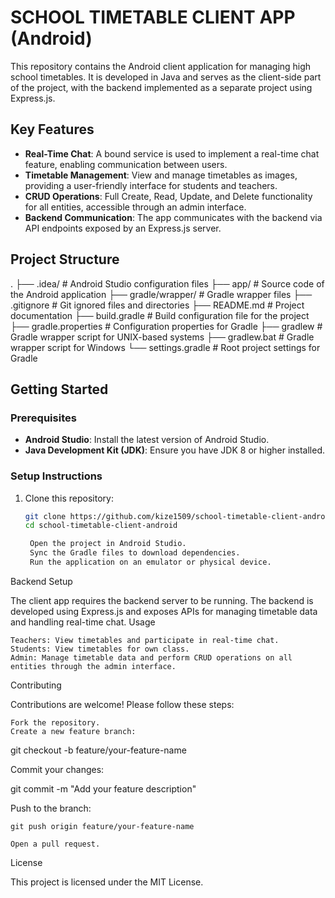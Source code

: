 # SCHOOL TIMETABLE CLIENT APP (Android)

This repository contains the Android client application for managing high school timetables. It is developed in Java and serves as the client-side part of the project, with the backend implemented as a separate project using Express.js.

## Key Features
- **Real-Time Chat**: A bound service is used to implement a real-time chat feature, enabling communication between users.
- **Timetable Management**: View and manage timetables as images, providing a user-friendly interface for students and teachers.
- **CRUD Operations**: Full Create, Read, Update, and Delete functionality for all entities, accessible through an admin interface.
- **Backend Communication**: The app communicates with the backend via API endpoints exposed by an Express.js server.

## Project Structure

. ├── .idea/ # Android Studio configuration files ├── app/ # Source code of the Android application ├── gradle/wrapper/ # Gradle wrapper files ├── .gitignore # Git ignored files and directories ├── README.md # Project documentation ├── build.gradle # Build configuration file for the project ├── gradle.properties # Configuration properties for Gradle ├── gradlew # Gradle wrapper script for UNIX-based systems ├── gradlew.bat # Gradle wrapper script for Windows └── settings.gradle # Root project settings for Gradle


## Getting Started
### Prerequisites
- **Android Studio**: Install the latest version of Android Studio.
- **Java Development Kit (JDK)**: Ensure you have JDK 8 or higher installed.

### Setup Instructions
1. Clone this repository:
   ```bash
   git clone https://github.com/kize1509/school-timetable-client-android.git
   cd school-timetable-client-android

    Open the project in Android Studio.
    Sync the Gradle files to download dependencies.
    Run the application on an emulator or physical device.

Backend Setup

The client app requires the backend server to be running. The backend is developed using Express.js and exposes APIs for managing timetable data and handling real-time chat.
Usage

    Teachers: View timetables and participate in real-time chat.
    Students: View timetables for own class.
    Admin: Manage timetable data and perform CRUD operations on all entities through the admin interface.

Contributing

Contributions are welcome! Please follow these steps:

    Fork the repository.
    Create a new feature branch:

git checkout -b feature/your-feature-name

Commit your changes:

git commit -m "Add your feature description"

Push to the branch:

    git push origin feature/your-feature-name

    Open a pull request.

License

This project is licensed under the MIT License.
